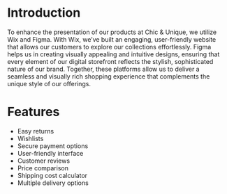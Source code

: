 # Introduction
To enhance the presentation of our products at Chic & Unique, we utilize Wix and Figma. With Wix, we’ve built an engaging, user-friendly website that allows our customers to explore our collections effortlessly. Figma helps us in creating visually appealing and intuitive designs, ensuring that every element of our digital storefront reflects the stylish, sophisticated nature of our brand. Together, these platforms allow us to deliver a seamless and visually rich shopping experience that complements the unique style of our offerings.

# Features
- Easy returns 
- Wishlists 
- Secure payment options 
- User-friendly interface 
- Customer reviews 
- Price comparison 
- Shipping cost calculator 
- Multiple delivery options
